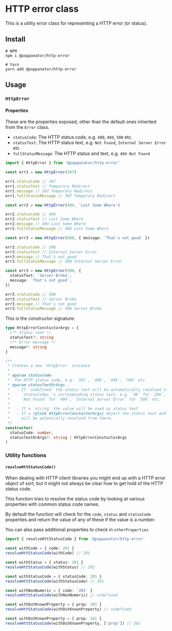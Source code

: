# HTTP error class

This is a utility error class for representing a HTTP error (or status).

## Install

```
# NPM
npm i @poppanator/http-error

# Yarn
yarn add @poppanator/http-error
```

## Usage

### `HttpError`

#### Properties

These are the properties exposed, other than the default ones inherited from
the `Error` class.

- `statusCode`: The HTTP status code, e.g. `400`, `404`, `500` etc.
- `statusText`: The HTTP status text, e.g. `Not Found`, `Internal Server Error`
  etc
- `fullStatusMessage`: The HTTP status and text, e.g. `404 Not Found`

```ts
import { HttpError } from '@poppanator/http-error'

const err1 = new HttpError(307)

err1.statusCode // 307
err1.statusText // Temporary Redirect
err1.message // 307 Temporary Redirect
err1.fullStatusMessage // 307 Temporary Redirect

const err2 = new HttpError(404, 'Lost Some Where')

err2.statusCode // 404
err2.statusText // Lost Some Where
err2.message // 404 Lost Some Where
err2.fullStatusMessage // 404 Lost Some Where

const err3 = new HttpError(500, { message: `That's not good` })

err3.statusCode // 500
err3.statusText // Internal Server Error
err3.message // That's not good
err3.fullStatusMessage // 500 Internal Server Error

const err3 = new HttpError(500, {
  statusText: 'Server Broke',
  message: `That's not good`,
})

err3.statusCode // 500
err3.statusText // Server Broke
err3.message // That's not good
err3.fullStatusMessage // 500 Server Broke
```

This is the constructor signature:

```ts
type HttpErrorConstuctorArgs = {
  /** Status text */
  statusText?: string
  /** Error message */
  message?: string
}

/**
 * Creates a new `HttpError` instance
 *
 * @param statusCode
 *  The HTTP status code, e.g. `301`, `400`, `404`, `500` etc
 * @param statusTextOrArgs -
 *   - If `undefined` the status text will be automatically resolved to the
 *     `statusCodes`'s corresponding status text, e.g. `OK` for `200`,
 *     `Not Found` for `404`, `Internal Server Error` for `500` etc.
 *
 *   - If a `string` the value will be used as status text
 *   - If a {@link HttpErrorConstuctorArgs} object the status text and message
 *     will be potentially revolved from there.
 */
constructor(
  statusCode: number,
  statusTextOrArgs?: string | HttpErrorConstuctorArgs
)
```

### Utility functions

#### `resolveHttStatusCode()`

When dealing with HTTP client libraries you might end up with a HTTP error
object of sort, but it might not always be clear how to get hold of the
HTTP status code.

This function tries to resolve the status code by looking at various
properties with common status code names.

By default the function will check for the `code`, `status` and `statusCode`
properties and return the value of any of these if the value is a number.

You can also pass additional properties to check in `otherProperties`

```ts
import { resolveHttStatusCode } from '@poppanator/http-error'

const withCode = { code: 201 }
resolveHttStatusCode(withCode) // 201

const withStatus = { status: 201 }
resolveHttStatusCode(withStatus) // 201

const withStatusCode = { statusCode: 201 }
resolveHttStatusCode(withStatusCode) // 201

const withNonNumeric = { code: '201' }
resolveHttStatusCode(withNonNumeric) // undefined

const withOutKnownProperty = { prop: 201 }
resolveHttStatusCode(withOutKnownProperty) // undefined

const withOutKnownProperty = { prop: 201 }
resolveHttStatusCode(withOutKnownProperty, ['prop']) // 201
```

